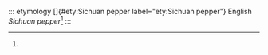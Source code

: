 ::: etymology
[]{#ety:Sichuan pepper label="ety:Sichuan pepper"} English *Sichuan
pepper*[^1]
:::

[^1]:
